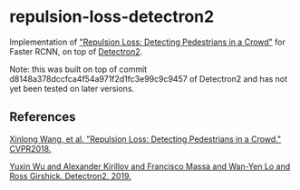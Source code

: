 # repulsion-loss-detectron2

Implementation of ["Repulsion Loss: Detecting Pedestrians in a Crowd"](https://arxiv.org/abs/1711.07752) for Faster RCNN, on top of [Detectron2](https://github.com/facebookresearch/detectron2).

Note: this was built on top of commit d8148a378dccfca4f54a971f2d1fc3e99c9c9457 of Detectron2 and has not yet been tested on later versions.

## References

[Xinlong Wang, et al. "Repulsion Loss: Detecting Pedestrians in a Crowd." CVPR2018.](https://arxiv.org/abs/1711.07752)

[Yuxin Wu and Alexander Kirillov and Francisco Massa and Wan-Yen Lo and Ross Girshick. Detectron2. 2019.](https://github.com/facebookresearch/detectron2)
